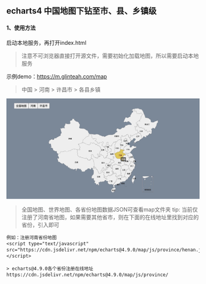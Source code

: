 
## echarts4 中国地图下钻至市、县、乡镇级

#### 1、使用方法

启动本地服务，再打开index.html
> 注意不可浏览器直接打开源文件，需要初始化加载地图，所以需要启动本地服务

示例demo：https://m.glinteah.com/map

> 中国 > 河南 > 许昌市 > 各县乡镇

![效果](static/preview.jpg)

>全国地图、世界地图、各省份地图数据JSON可查看map文件夹
>tip: 当前仅注册了河南省地图，如果需要其他省市，则在下面的在线地址里找到对应的省份，引入即可



````
例如：注册河南省份地图
<script type="text/javascript" src="https://cdn.jsdelivr.net/npm/echarts@4.9.0/map/js/province/henan.js"></script>

> echarts@4.9.0各个省份注册在线地址
https://cdn.jsdelivr.net/npm/echarts@4.9.0/map/js/province/
````
